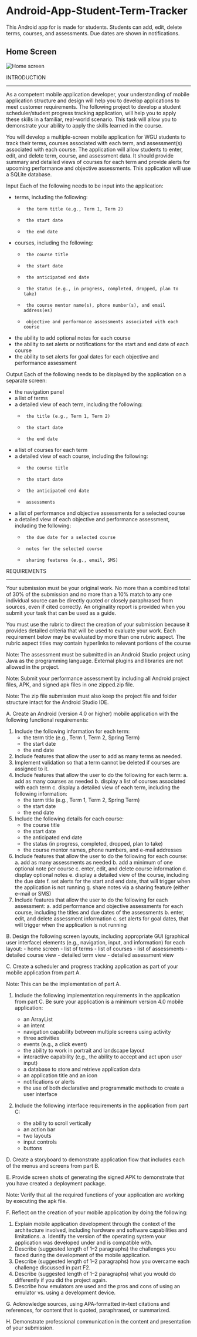 # Android-App-Student-Term-Tracker

This Android app for is made for students. Students can add, edit, delete terms, courses, and assessments. Due dates are shown in notifications.

## Home Screen
![Home screen](main.png?raw=true "Home Screen")

INTRODUCTION
________________


As a competent mobile application developer, your understanding of mobile application structure and design will help you to develop applications to meet customer requirements. The following project to develop a student scheduler/student progress tracking application, will help you to apply these skills in a familiar, real-world scenario. This task will allow you to demonstrate your ability to apply the skills learned in the course.


You will develop a multiple-screen mobile application for WGU students to track their terms, courses associated with each term, and assessment(s) associated with each course. The application will allow students to enter, edit, and delete term, course, and assessment data. It should provide summary and detailed views of courses for each term and provide alerts for upcoming performance and objective assessments. This application will use a SQLite database.


Input
Each of the following needs to be input into the application:
*  terms, including the following:
    -      the term title (e.g., Term 1, Term 2)
    -      the start date
    -      the end date
*  courses, including the following:
    -      the course title
    -      the start date
    -      the anticipated end date
    -      the status (e.g., in progress, completed, dropped, plan to take)
    -      the course mentor name(s), phone number(s), and email address(es)
    -      objective and performance assessments associated with each course
*  the ability to add optional notes for each course
*  the ability to set alerts or notifications for the start and end date of each course
*  the ability to set alerts for goal dates for each objective and performance assessment


Output
Each of the following needs to be displayed by the application on a separate screen:
*  the navigation panel
*  a list of terms
*  a detailed view of each term, including the following:
    -      the title (e.g., Term 1, Term 2)
    -      the start date
    -      the end date
*  a list of courses for each term
*  a detailed view of each course, including the following:
    -      the course title
    -      the start date
    -      the anticipated end date
    -      assessments
*  a list of performance and objective assessments for a selected course
*  a detailed view of each objective and performance assessment, including the following:
    -      the due date for a selected course
    -      notes for the selected course
    -      sharing features (e.g., email, SMS)
REQUIREMENTS
________________


Your submission must be your original work. No more than a combined total of 30% of the submission and no more than a 10% match to any one individual source can be directly quoted or closely paraphrased from sources, even if cited correctly. An originality report is provided when you submit your task that can be used as a guide. 
 
You must use the rubric to direct the creation of your submission because it provides detailed criteria that will be used to evaluate your work. Each requirement below may be evaluated by more than one rubric aspect. The rubric aspect titles may contain hyperlinks to relevant portions of the course
 
Note: The assessment must be submitted in an Android Studio project using Java as the programming language. External plugins and libraries are not allowed in the project.
   
Note: Submit your performance assessment by including all Android project files, APK, and signed apk files in one zipped.zip file.


Note: The zip file submission must also keep the project file and folder structure intact for the Android Studio IDE.


A. Create an Android (version 4.0 or higher) mobile application with the following functional requirements:
1. Include the following information for each  term:
    -  the term title (e.g., Term 1, Term 2, Spring Term)
    -  the start date
    -  the end date
2. Include features that allow the user to add as many terms as needed.
3. Implement validation so that a term cannot be deleted if courses are assigned to it.
4. Include features that allow the user to do the following for each  term:
a. add as many courses as needed
b. display a list of courses associated with each  term
c. display a detailed view of each  term, including the following information:
    -  the term title (e.g., Term 1, Term 2, Spring Term)
    -  the start date
    -  the end date
5. Include the following details for each  course:
    -  the course title
    -  the start date
    -  the anticipated end date
    -  the status (in progress, completed, dropped, plan to take)
    -  the course mentor names, phone numbers, and e-mail addresses
6. Include features that allow the user to do the following for each  course:
a. add as many assessments as needed
b. add a minimum of one optional note per course
c. enter, edit, and delete course information
d. display optional notes
e. display a detailed view of the course, including the due date
f. set alerts for the start and end date, that will trigger when the application is not running
g. share notes via a sharing feature (either e-mail or SMS)
7. Include features that allow the user to do the following for each  assessment:
a. add performance and objective assessments for each  course, including the titles and due dates of the assessments
b. enter, edit, and delete assessment information
c. set alerts for goal dates, that will trigger when the application is not running


B. Design the following screen layouts, including appropriate GUI (graphical user interface) elements (e.g., navigation, input, and information) for each  layout:
    -  home screen
    -  list of terms
    -  list of courses
    -  list of assessments
    -  detailed course view
    -  detailed term view
    -  detailed assessment view


C. Create a scheduler and progress tracking application as part of your mobile application from part A.


Note: This can be the implementation of part A.


1. Include the following implementation requirements in the application from part C. Be sure your application is a minimum version 4.0 mobile application:
    *  an ArrayList
    *  an intent
    *  navigation capability between multiple screens using activity
    *  three activities
    *  events (e.g., a click event)
    *  the ability to work in portrait and landscape layout
    *  interactive capability (e.g., the ability to accept and act upon user input)
    *  a database to store and retrieve application data
    *  an application title and an icon
    *  notifications or alerts
    *  the use of both declarative and programmatic methods to create a user interface


2. Include the following interface requirements in the application from part C:
    *  the ability to scroll vertically
    *  an action bar
    *  two layouts
    *  input controls
    *  buttons


D. Create a storyboard to demonstrate application flow that includes each  of the menus and screens from part B.


E. Provide screen shots of generating the signed APK to demonstrate that you have created a deployment package.


Note: Verify that all the required functions of your application are working by executing the apk file.


F. Reflect on the creation of your mobile application by doing the following:
1. Explain mobile application development through the context of the architecture involved, including hardware and software capabilities and limitations.
a. Identify the version of the operating system your application was developed under and is compatible with.
2. Describe (suggested length of 1–2 paragraphs) the challenges you faced during the development of the mobile application.
3. Describe (suggested length of 1–2 paragraphs) how you overcame each  challenge discussed in part F2.
4. Describe (suggested length of 1–2 paragraphs) what you would do differently if you did the project again.
5. Describe how emulators are used and the pros and cons of using an emulator vs. using a development device.


G. Acknowledge sources, using APA-formatted in-text citations and references, for content that is quoted, paraphrased, or summarized.


H. Demonstrate professional communication in the content and presentation of your submission.